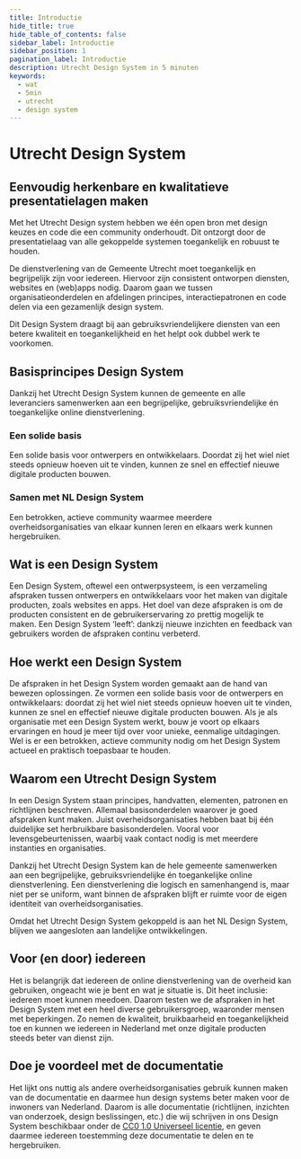 ```yaml
---
title: Introductie
hide_title: true
hide_table_of_contents: false
sidebar_label: Introductie
sidebar_position: 1
pagination_label: Introductie
description: Utrecht Design System in 5 minuten
keywords:
  - wat
  - 5min
  - utrecht
  - design system
---
```


# Utrecht Design System

## Eenvoudig herkenbare en kwalitatieve presentatielagen maken

Met het Utrecht Design system hebben we één open bron met design keuzes en code die een community onderhoudt. Dit ontzorgt door de presentatielaag van alle gekoppelde systemen toegankelijk en robuust te houden.

De dienstverlening van de Gemeente Utrecht moet toegankelijk en begrijpelijk zijn voor iedereen. Hiervoor zijn consistent ontworpen diensten, websites en (web)apps nodig. Daarom gaan we tussen organisatieonderdelen en afdelingen principes, interactiepatronen en code delen via een gezamenlijk design system.

Dit Design System draagt bij aan gebruiksvriendelijkere diensten van een betere kwaliteit en toegankelijkheid en het helpt ook dubbel werk te voorkomen.

## Basisprincipes Design System

Dankzij het Utrecht Design System kunnen de gemeente en alle leveranciers samenwerken aan een begrijpelijke, gebruiksvriendelijke én toegankelijke online dienstverlening.

### Een solide basis

Een solide basis voor ontwerpers en ontwikkelaars. Doordat zij het wiel niet steeds opnieuw hoeven uit te vinden, kunnen ze snel en effectief nieuwe digitale producten bouwen.

### Samen met NL Design System

Een betrokken, actieve community waarmee meerdere overheidsorganisaties van elkaar kunnen leren en elkaars werk kunnen hergebruiken.

## Wat is een Design System

Een Design System, oftewel een ontwerpsysteem, is een verzameling afspraken tussen ontwerpers en ontwikkelaars voor het maken van digitale producten, zoals websites en apps. Het doel van deze afspraken is om de producten consistent en de gebruikerservaring zo prettig mogelijk te maken. Een Design System ‘leeft’: dankzij nieuwe inzichten en feedback van gebruikers worden de afspraken continu verbeterd.

## Hoe werkt een Design System

De afspraken in het Design System worden gemaakt aan de hand van bewezen oplossingen. Ze vormen een solide basis voor de ontwerpers en ontwikkelaars: doordat zij het wiel niet steeds opnieuw hoeven uit te vinden, kunnen ze snel en effectief nieuwe digitale producten bouwen. Als je als organisatie met een Design System werkt, bouw je voort op elkaars ervaringen en houd je meer tijd over voor unieke, eenmalige uitdagingen. Wel is er een betrokken, actieve community nodig om het Design System actueel en praktisch toepasbaar te houden.

## Waarom een Utrecht Design System

In een Design System staan principes, handvatten, elementen, patronen en richtlijnen beschreven. Allemaal basisonderdelen waarover je goed afspraken kunt maken. Juist overheidsorganisaties hebben baat bij één duidelijke set herbruikbare basisonderdelen. Vooral voor levensgebeurtenissen, waarbij vaak contact nodig is met meerdere instanties en organisaties.

Dankzij het Utrecht Design System kan de hele gemeente samenwerken aan een begrijpelijke, gebruiksvriendelijke én toegankelijke online dienstverlening. Een dienstverlening die logisch en samenhangend is, maar niet per se uniform, want binnen de afspraken blijft er ruimte voor de eigen identiteit van overheidsorganisaties.

Omdat het Utrecht Design System gekoppeld is aan het NL Design System, blijven we aangesloten aan landelijke ontwikkelingen.

## Voor (en door) iedereen

Het is belangrijk dat iedereen de online dienstverlening van de overheid kan gebruiken, ongeacht wie je bent en wat je situatie is. Dit heet inclusie: iedereen moet kunnen meedoen. Daarom testen we de afspraken in het Design System met een heel diverse gebruikersgroep, waaronder mensen met beperkingen. Zo nemen de kwaliteit, bruikbaarheid en toegankelijkheid toe en kunnen we iedereen in Nederland met onze digitale producten steeds beter van dienst zijn.

## Doe je voordeel met de documentatie

Het lijkt ons nuttig als andere overheidsorganisaties gebruik kunnen maken van de documentatie en daarmee hun design systems beter maken voor de inwoners van Nederland. Daarom is alle documentatie (richtlijnen, inzichten van onderzoek, design beslissingen, etc.) die wij schrijven in ons Design System beschikbaar onder de [CC0 1.0 Universeel licentie](https://creativecommons.org/publicdomain/zero/1.0/deed.nl), en geven daarmee iedereen toestemming deze documentatie te delen en te hergebruiken.
